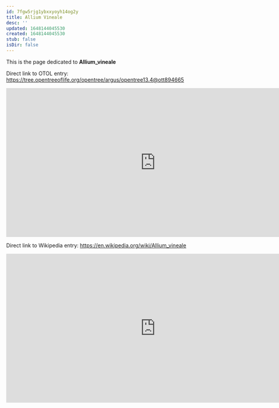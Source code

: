 ```yaml
---
id: 7fgw5rjg1ybxxyoyh14og2y
title: Allium Vineale
desc: ''
updated: 1648144045530
created: 1648144045530
stub: false
isDir: false
---
```

This is the page dedicated to **Allium_vineale**


Direct link to OTOL entry: https://tree.opentreeoflife.org/opentree/argus/opentree13.4@ott894665



<html>
    <body>
    <iframe src="https://tree.opentreeoflife.org/opentree/argus/opentree13.4@ott894665"
    width="800" height="400" frameborder="0" allowfullscreen> </iframe>
    </body>
</html>
    


Direct link to Wikipedia entry: https://en.wikipedia.org/wiki/Allium_vineale



<html>
    <body>
    <iframe src="https://en.wikipedia.org/wiki/Allium_vineale"
    width="800" height="400" frameborder="0" allowfullscreen> </iframe>
    </body>
</html>
    
